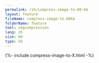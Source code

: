 ```yaml
---
permalink: /zh/compress-image-to-60-kb
layout: feature
fileName: compress-image-to-60kb
folderName: feature
tool: imgcompression
lang: zh
size: 60
type: kb
---
```


{%- include compress-image-to-X.html -%}
